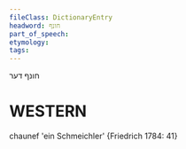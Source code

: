 ```yaml
---
fileClass: DictionaryEntry
headword: חונף
part_of_speech: 
etymology: 
tags: 
---
```

חונף
דער

WESTERN
========

chaunef 'ein Schmeichler' {Friedrich 1784: 41}